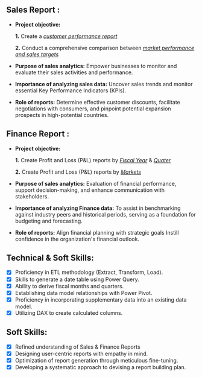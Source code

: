 ## Sales Report :


- **Project objective:** 

    **1.** Create a _[customer performance report](sales_reports_pdf/Customer_Performance_Report.pdf)_ 

    **2.** Conduct a comprehensive comparison between _[market performance and sales targets](sales_reports_pdf/Market_Performance_VS_Target.pdf)_

- **Purpose of sales analytics:** Empower businesses to monitor and evaluate their sales activities and performance.

- **Importance of analyzing sales data:** Uncover sales trends and monitor essential Key Performance Indicators (KPIs).

- **Role of reports:** Determine effective customer discounts, facilitate negotiations with consumers, and pinpoint potential expansion prospects in high-potential countries.


## Finance Report :

- **Project objective:** 

    **1.** Create Profit and Loss (P&L) reports by _[Fiscal Year](https://github.com/Sourav749/Sales_And_Finance_Analytics/blob/main/finance_reports_pdf/P%20%26%20L%20Year.pdf)_ & _[Quater](https://github.com/Sourav749/Sales_And_Finance_Analytics/blob/main/finance_reports_pdf/P%20%26%20L%20Quater.pdf)_ 

   **2.** Create Profit and Loss (P&L) reports by _[Markets](https://github.com/Sourav749/Sales_And_Finance_Analytics/blob/main/finance_reports_pdf/P%20%26%20L%20For%20Markets.pdf)_

- **Purpose of sales analytics:** Evaluation of financial performance, support decision-making, and enhance communication with stakeholders.
  
- **Importance of analyzing Finance data:** To assist in benchmarking against industry peers and historical periods, serving as a foundation for budgeting and forecasting.
  
- **Role of reports:** Align financial planning with strategic goals Instill confidence in the organization's financial outlook.


## Technical & Soft Skills:
- [x]	Proficiency in ETL methodology (Extract, Transform, Load).
- [x]	Skills to generate a date table using Power Query.
- [x]	Ability to derive fiscal months and quarters.
- [x]	Establishing data model relationships with Power Pivot.
- [x]	Proficiency in incorporating supplementary data into an existing data model.
- [x]	Utilizing DAX to create calculated columns.

## Soft Skills:
- [x]	Refined understanding of Sales & Finance Reports
- [x]	Designing user-centric reports with empathy in mind.
- [x]	Optimization of report generation through meticulous fine-tuning.
- [x]	Developing a systematic approach to devising a report building plan.
